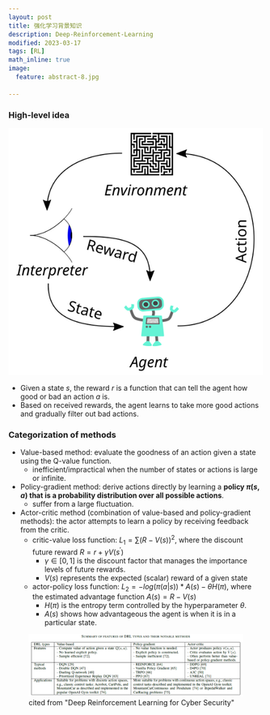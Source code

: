 ```yaml
---
layout: post
title: 强化学习背景知识
description: Deep-Reinforcement-Learning
modified: 2023-03-17
tags: [RL]
math_inline: true
image:
  feature: abstract-8.jpg

---
```


### High-level idea

<img src="../images/2023-03-17-RL/Reinforcement_learning_diagram.svg" alt="Reinforcement_learning_diagram"  />

- Given a state $s$, the reward $r$ is a function that can tell the agent how good or bad an action $a$ is.
- Based on received rewards, the agent learns to take more good actions and gradually filter out bad actions.

### Categorization of methods

- Value-based method: evaluate the goodness of an action given a state using the Q-value function.
  - inefficient/impractical when the number of states or actions is large or infinite.
- Policy-gradient method: derive actions directly by learning a **policy $\pi(s,a)$ that is a probability distribution over all possible actions**.
  - suffer from a large fluctuation.
- Actor-critic method (combination of value-based and policy-gradient methods): the actor attempts to learn a policy by receiving feedback from the critic.
  - critic-value loss function: $L_1=\sum(R-V(s))^2$, where the discount future reward $R=r+\gamma V(s^\prime)$
    - $\gamma \in [0,1]$ is the discount factor that manages the importance levels of future rewards.
    - $V(s)$ represents the expected (scalar) reward of a given state 
  - actor-policy loss function: $L_2=-log(\pi(a \vert s)) * A(s) - \theta H(\pi)$, where the estimated advantage function $A(s)=R-V(s)$
    - $H(\pi)$ is the entropy term controlled by the hyperparameter $\theta$.
    - $A(s)$ shows how advantageous the agent is when it is in a particular state.

<figure><img src="../images/2023-03-17-RL/image-20230317160005432.png" alt="image-20230317160005432" style="zoom:80%;" /><figcaption>cited from "Deep Reinforcement Learning for Cyber Security"</figcaption></figure>